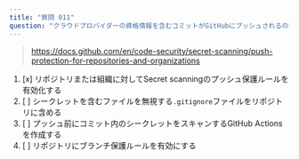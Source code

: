 ```yaml
---
title: "質問 011"
question: "クラウドプロバイダーの資格情報を含むコミットがGitHubにプッシュされるのを防ぐにはどうすればよいですか？"
---
```



> https://docs.github.com/en/code-security/secret-scanning/push-protection-for-repositories-and-organizations
1. [x] リポジトリまたは組織に対してSecret scanningのプッシュ保護ルールを有効化する
1. [ ] シークレットを含むファイルを無視する`.gitignore`ファイルをリポジトリに含める
1. [ ] プッシュ前にコミット内のシークレットをスキャンするGitHub Actionsを作成する
1. [ ] リポジトリにブランチ保護ルールを有効にする